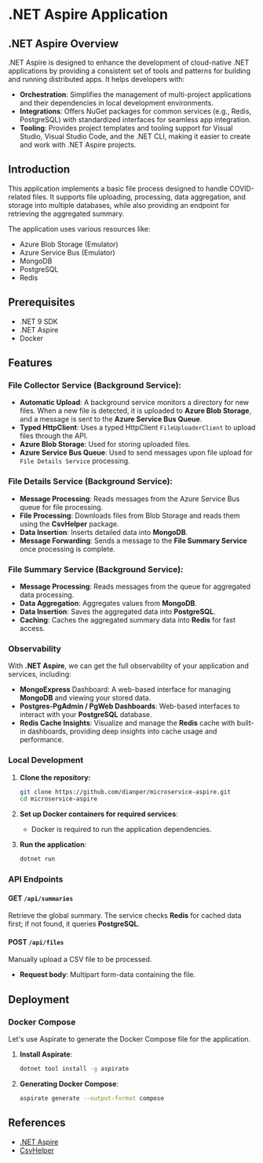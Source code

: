 # .NET Aspire Application

## .NET Aspire Overview

.NET Aspire is designed to enhance the development of cloud-native .NET applications by providing a consistent set of tools and patterns for building and running distributed apps. It helps developers with:

- **Orchestration**: Simplifies the management of multi-project applications and their dependencies in local development environments.
- **Integrations**: Offers NuGet packages for common services (e.g., Redis, PostgreSQL) with standardized interfaces for seamless app integration.
- **Tooling**: Provides project templates and tooling support for Visual Studio, Visual Studio Code, and the .NET CLI, making it easier to create and work with .NET Aspire projects.

## Introduction
This application implements a basic file process designed to handle COVID-related files. It supports file uploading, processing, data aggregation, and storage into multiple databases, while also providing an endpoint for retrieving the aggregated summary.

The application uses various resources like:

- Azure Blob Storage (Emulator)
- Azure Service Bus (Emulator)
- MongoDB
- PostgreSQL
- Redis

## Prerequisites
- .NET 9 SDK
- .NET Aspire
- Docker

## Features

### **File Collector Service (Background Service):**
- **Automatic Upload**: A background service monitors a directory for new files. When a new file is detected, it is uploaded to **Azure Blob Storage**, and a message is sent to the **Azure Service Bus Queue**.
- **Typed HttpClient**: Uses a typed HttpClient `FileUploaderClient` to upload files through the API.
- **Azure Blob Storage**: Used for storing uploaded files.
- **Azure Service Bus Queue**: Used to send messages upon file upload for `File Details Service` processing.

### **File Details Service (Background Service):**
- **Message Processing**: Reads messages from the Azure Service Bus queue for file processing.
- **File Processing**: Downloads files from Blob Storage and reads them using the **CsvHelper** package.
- **Data Insertion**: Inserts detailed data into **MongoDB**.
- **Message Forwarding**: Sends a message to the **File Summary Service** once processing is complete.

### **File Summary Service (Background Service):**
- **Message Processing**: Reads messages from the queue for aggregated data processing.
- **Data Aggregation**: Aggregates values from **MongoDB**.
- **Data Insertion**: Saves the aggregated data into **PostgreSQL**.
- **Caching**: Caches the aggregated summary data into **Redis** for fast access.

### **Observability**

With **.NET Aspire**, we can get the full observability of your application and services, including:

- **MongoExpress** Dashboard: A web-based interface for managing **MongoDB** and viewing your stored data.
- **Postgres-PgAdmin / PgWeb Dashboards**: Web-based interfaces to interact with your **PostgreSQL** database.
- **Redis Cache Insights**: Visualize and manage the **Redis** cache with built-in dashboards, providing deep insights into cache usage and performance.

### Local Development

1. **Clone the repository:**
   ```bash
   git clone https://github.com/dianper/microservice-aspire.git
   cd microservice-aspire
   ```

2. **Set up Docker containers for required services**:
   - Docker is required to run the application dependencies.

3. **Run the application**:
   ```bash
   dotnet run
   ```

### API Endpoints

#### **GET** `/api/summaries`

Retrieve the global summary. The service checks **Redis** for cached data first; if not found, it queries **PostgreSQL**.

#### **POST** `/api/files`

Manually upload a CSV file to be processed.

- **Request body**: Multipart form-data containing the file.

## Deployment

### **Docker Compose**
Let's use Aspirate to generate the Docker Compose file for the application.

1. **Install Aspirate**:
   ```bash
   dotnet tool install -g aspirate
   ```

2. **Generating Docker Compose**:
   ```bash
   aspirate generate --output-format compose
   ```

## References
- [.NET Aspire](https://learn.microsoft.com/en-us/dotnet/aspire/get-started/aspire-overview)
- [CsvHelper](https://joshclose.github.io/CsvHelper/)
